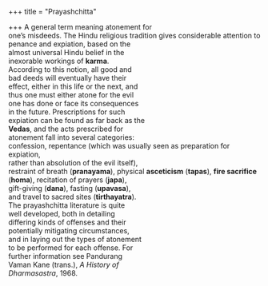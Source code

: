 +++
title = "Prayashchitta"

+++
A general term meaning atonement for  
one’s misdeeds. The Hindu religious tradition gives considerable attention to  
penance and expiation, based on the  
almost universal Hindu belief in the  
inexorable workings of **karma**.  
According to this notion, all good and  
bad deeds will eventually have their  
effect, either in this life or the next, and  
thus one must either atone for the evil  
one has done or face its consequences  
in the future. Prescriptions for such  
expiation can be found as far back as the  
**Vedas**, and the acts prescribed for  
atonement fall into several categories:  
confession, repentance (which was usually seen as preparation for expiation,  
rather than absolution of the evil itself),  
restraint of breath (**pranayama**), physical **asceticism** (**tapas**), **fire sacrifice**  
(**homa**), recitation of prayers (**japa**),  
gift-giving (**dana**), fasting (**upavasa**),  
and travel to sacred sites (**tirthayatra**).  
The prayashchitta literature is quite  
well developed, both in detailing  
differing kinds of offenses and their  
potentially mitigating circumstances,  
and in laying out the types of atonement  
to be performed for each offense. For  
further information see Pandurang  
Vaman Kane (trans.), *A History of*  
*Dharmasastra*, 1968.